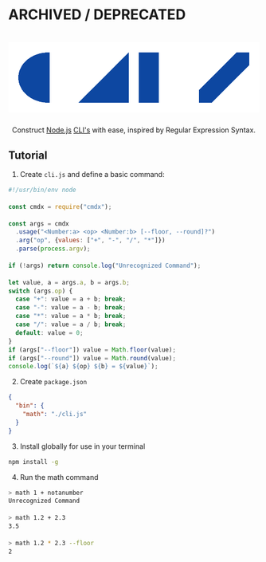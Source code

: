 # ARCHIVED / DEPRECATED

![cmdx](cmdx.gif)
==========

<p align="center">Construct <a href="http://nodejs.org">Node.js</a> <a href="https://en.wikipedia.org/wiki/Command-line_interface">CLI's</a> with ease, inspired by Regular Expression Syntax.</p>

## Tutorial

1. Create `cli.js` and define a basic command:

```js
#!/usr/bin/env node

const cmdx = require("cmdx");

const args = cmdx
  .usage("<Number:a> <op> <Number:b> [--floor, --round]?")
  .arg("op", {values: ["+", "-", "/", "*"]})
  .parse(process.argv);
  
if (!args) return console.log("Unrecognized Command");  
  
let value, a = args.a, b = args.b;
switch (args.op) {
  case "+": value = a + b; break;
  case "-": value = a - b; break;
  case "*": value = a * b; break;
  case "/": value = a / b; break;
  default: value = 0;
}
if (args["--floor"]) value = Math.floor(value);
if (args["--round"]) value = Math.round(value);
console.log(`${a} ${op} ${b} = ${value}`);  
```

2. Create `package.json`

```json
{
  "bin": {
    "math": "./cli.js"
  }
}
```

3. Install globally for use in your terminal

```bash
npm install -g
```

4. Run the math command

```bash
> math 1 + notanumber
Unrecognized Command

> math 1.2 + 2.3
3.5

> math 1.2 * 2.3 --floor
2
```
